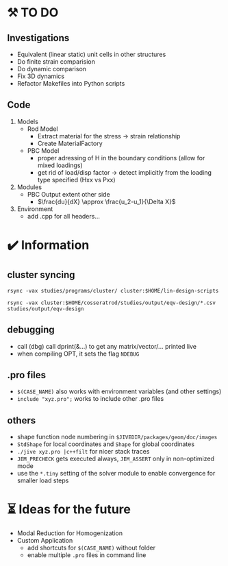 # :hammer_and_pick: TO DO 
## Investigations
- Equivalent (linear static) unit cells in other structures
- Do finite strain comparision
- Do dynamic comparison
- Fix 3D dynamics
- Refactor Makefiles into Python scripts
## Code
1. Models
    - Rod Model
      - Extract material for the stress -> strain relationship
      - Create MaterialFactory
    - PBC Model
      - proper adressing of H in the boundary conditions (allow for mixed loadings)
      - get rid of load/disp factor -> detect implicitly from the loading type specified (Hxx vs Pxx)
2. Modules
    - PBC Output extent other side
      - $\frac{du}{dX} \approx \frac{u_2-u_1}{\Delta X}$
3. Environment
    - add .cpp for all headers...
 
# :heavy_check_mark: Information
## cluster syncing
```
rsync -vax studies/programs/cluster/ cluster:$HOME/lin-design-scripts

rsync -vax cluster:$HOME/cosseratrod/studies/output/eqv-design/*.csv studies/output/eqv-design
```
## debugging
- call (dbg) call dprint(&...) to get any matrix/vector/... printed live
- when compiling OPT, it sets the flag `NDEBUG`
## .pro files
- `$(CASE_NAME)` also works with environment variables (and other settings)
- `include "xyz.pro";` works to include other .pro files
## others
- shape function node numbering in `$JIVEDIR/packages/geom/doc/images`
- `StdShape` for local coordinates and `Shape` for global coordinates
- `./jive xyz.pro |c++filt` for nicer stack traces
- `JEM_PRECHECK` gets executed always, `JEM_ASSERT` only in non-optimized mode
- use the `*.tiny` setting of the solver module to enable convergence for smaller load steps

# :hourglass_flowing_sand: Ideas for the future
- Modal Reduction for Homogenization
- Custom Application
  - add shortcuts for `$(CASE_NAME)` without folder
  - enable multiple `.pro` files in command line
